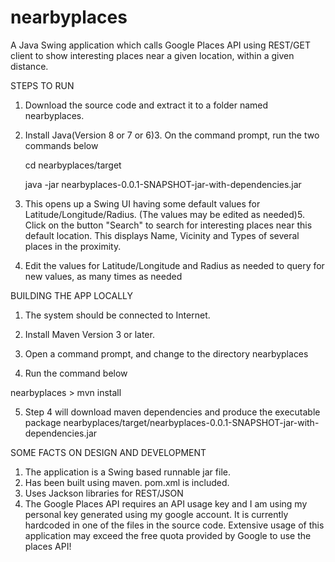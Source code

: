 # nearbyplaces
A Java Swing application which calls Google Places API using REST/GET client to show interesting places near a given location, within a given distance. 


STEPS TO RUN 

1. Download the source code and extract it to a folder named nearbyplaces.
2. Install Java(Version 8 or 7 or 6)3. On the command prompt, run the two commands below

   cd nearbyplaces/target 
   
   java -jar nearbyplaces-0.0.1-SNAPSHOT-jar-with-dependencies.jar 

4. This opens up a Swing UI having some default values for Latitude/Longitude/Radius. 
(The values may be edited as needed)5. Click on the button "Search" to search for interesting places near this default 
location. This displays Name, Vicinity and Types of several places in the proximity. 
6. Edit the values for Latitude/Longitude and Radius as needed to query for new values, 
as many times as needed

BUILDING THE APP LOCALLY

1) The system should be connected to Internet.

2) Install Maven Version 3 or later.

3) Open a command prompt, and change to the directory nearbyplaces

4) Run the command below

nearbyplaces > mvn install

5) Step 4 will download maven dependencies and produce the executable package
nearbyplaces/target/nearbyplaces-0.0.1-SNAPSHOT-jar-with-dependencies.jar

SOME FACTS ON DESIGN AND DEVELOPMENT 

1. The application is a Swing based runnable jar file. 
2. Has been built using maven. pom.xml is included.
3. Uses Jackson libraries for REST/JSON 
4. The Google Places API requires an API usage key and I am using my personal key
generated using my google account. It is currently hardcoded in one of the files
in the source code. Extensive usage of this application may exceed the free quota
provided by Google to use the places API!
